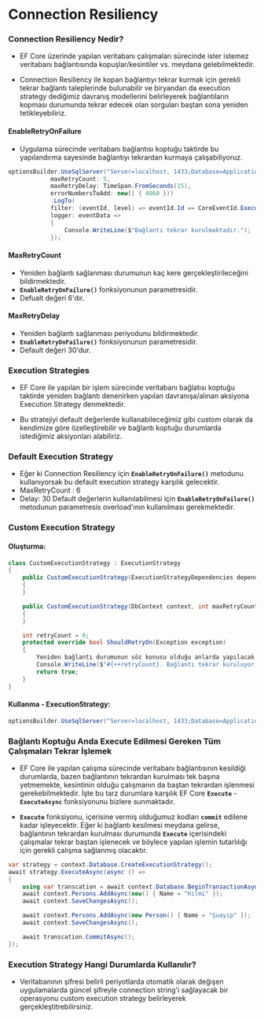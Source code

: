 ﻿# Connection Resiliency

### Connection Resiliency Nedir?
- EF Core üzerinde yapılan veritabanı çalışmaları sürecinde ister istemez veritabanı bağlantısında kopuşlar/kesintiler vs. meydana gelebilmektedir. 

- Connection Resiliency ile kopan bağlantıyı tekrar kurmak için gerekli tekrar bağlantı taleplerinde bulunabilir ve biryandan da execution strategy dediğimiz davranış modellerini belirleyerek bağlantıların kopması durumunda tekrar edecek olan sorguları baştan sona yeniden tetikleyebiliriz.

#### EnableRetryOnFailure
- Uygulama sürecinde veritabanı bağlantısı koptuğu taktirde bu yapılandırma sayesinde bağlantıyı tekrardan kurmaya çalışabiliyoruz.
```csharp
optionsBuilder.UseSqlServer("Server=localhost, 1433;Database=ApplicationDB;User ID=SA;Password=1q2w3e4r+!;TrustServerCertificate=True", builder => builder.EnableRetryOnFailure(
            maxRetryCount: 5,
            maxRetryDelay: TimeSpan.FromSeconds(15),
            errorNumbersToAdd: new[] { 4060 }))
            .LogTo(
            filter: (eventId, level) => eventId.Id == CoreEventId.ExecutionStrategyRetrying,
            logger: eventData =>
            {
                Console.WriteLine($"Bağlantı tekrar kurulmaktadır.");
            });
```

#### MaxRetryCount
- Yeniden bağlantı sağlanması durumunun kaç kere gerçekleştirileceğini bildirmektedir.
- **`EnableRetryOnFailure()`** fonksiyonunun parametresidir.
- Defualt değeri 6'dır.
#### MaxRetryDelay
- Yeniden bağlantı sağlanması periyodunu bildirmektedir.
- **`EnableRetryOnFailure()`** fonksiyonunun parametresidir.
- Default değeri 30'dur.

### Execution Strategies
- EF Core ile yapılan bir işlem sürecinde veritabanı bağlatısı koptuğu taktirde yeniden bağlantı denenirken yapılan davranışa/alınan aksiyona Execution Strategy denmektedir.

- Bu stratejiyi default değerlerde kullanabileceğimiz gibi custom olarak da kendimize göre özelleştirebilir ve bağlantı koptuğu durumlarda istediğimiz aksiyonları alabiliriz.

### Default Execution Strategy
- Eğer ki Connection Resiliency için **`EnableRetryOnFailure()`** metodunu kullanıyorsak bu default execution strategy karşılık gelecektir.
- MaxRetryCount : 6
- Delay: 30
Default değerlerin kullanılabilmesi için **`EnableRetryOnFailure()`** metodunun parametresis overload'ının kullanılması gerekmektedir.

### Custom Execution Strategy

#### Oluşturma:
```csharp
class CustomExecutionStrategy : ExecutionStrategy
{
    public CustomExecutionStrategy(ExecutionStrategyDependencies dependencies, int maxRetryCount, TimeSpan maxRetryDelay) : base(dependencies, maxRetryCount, maxRetryDelay)
    {
    }

    public CustomExecutionStrategy(DbContext context, int maxRetryCount, TimeSpan maxRetryDelay) : base(context, maxRetryCount, maxRetryDelay)
    {
    }

    int retryCount = 0;
    protected override bool ShouldRetryOn(Exception exception)
    {
        Yeniden bağlantı durumunun söz konusu olduğu anlarda yapılacak işlemler...
        Console.WriteLine($"#{++retryCount}. Bağlantı tekrar kuruluyor...");
        return true;
    }
}
```

#### Kullanma - ExecutionStrategy:
```csharp
optionsBuilder.UseSqlServer("Server=localhost, 1433;Database=ApplicationDB;User ID=SA;Password=1q2w3e4r+!;TrustServerCertificate=True", builder => builder.ExecutionStrategy(dependencies => new CustomExecutionStrategy(dependencies, 10, TimeSpan.FromSeconds(15))));
```

### Bağlantı Koptuğu Anda Execute Edilmesi Gereken Tüm Çalışmaları Tekrar İşlemek
- EF Core ile yapılan çalışma sürecinde veritabanı bağlantısının kesildiği durumlarda, bazen bağlantının tekrardan kurulması tek başına yetmemekte, kesintinin olduğu çalışmanın da baştan tekrardan işlenmesi gerekebilmektedir. İşte bu tarz durumlara karşılık EF Core **`Execute`** - **`ExecuteAsync`** fonksiyonunu bizlere sunmaktadır.

- **`Execute`** fonksiyonu, içerisine vermiş olduğumuz kodları **`commit`** edilene kadar işleyecektir. Eğer ki bağlantı kesilmesi meydana gelirse, bağlantının tekrardan kurulması durumunda **`Execute`** içerisindeki çalışmalar tekrar baştan işlenecek ve böylece yapılan işlemin tutarlılığı için gerekli çalışma sağlanmış olacaktır.
```csharp
var strategy = context.Database.CreateExecutionStrategy();
await strategy.ExecuteAsync(async () =>
{
    using var transcation = await context.Database.BeginTransactionAsync();
    await context.Persons.AddAsync(new() { Name = "Hilmi" });
    await context.SaveChangesAsync();

    await context.Persons.AddAsync(new Person() { Name = "Şuayip" });
    await context.SaveChangesAsync();

    await transcation.CommitAsync();
});
```

### Execution Strategy Hangi Durumlarda Kullanılır?
- Veritabanının şifresi belirli periyotlarda otomatik olarak değişen uygulamalarda güncel şifreyle connection string'i sağlayacak bir operasyonu custom execution strategy belirleyerek gerçekleştitrebilirsiniz.

